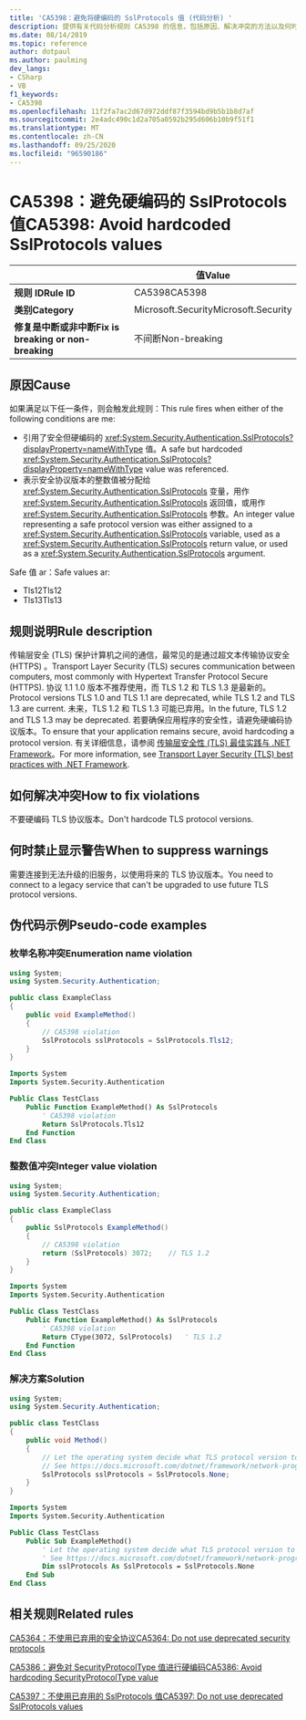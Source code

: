 ```yaml
---
title: 'CA5398：避免将硬编码的 SslProtocols 值 (代码分析) '
description: 提供有关代码分析规则 CA5398 的信息，包括原因、解决冲突的方法以及何时取消显示。
ms.date: 08/14/2019
ms.topic: reference
author: dotpaul
ms.author: paulming
dev_langs:
- CSharp
- VB
f1_keywords:
- CA5398
ms.openlocfilehash: 11f2fa7ac2d67d972ddf87f3594bd9b5b1b8d7af
ms.sourcegitcommit: 2e4adc490c1d2a705a0592b295d606b10b9f51f1
ms.translationtype: MT
ms.contentlocale: zh-CN
ms.lasthandoff: 09/25/2020
ms.locfileid: "96590186"
---
```

# <a name="ca5398-avoid-hardcoded-sslprotocols-values"></a><span data-ttu-id="ce255-103">CA5398：避免硬编码的 SslProtocols 值</span><span class="sxs-lookup"><span data-stu-id="ce255-103">CA5398: Avoid hardcoded SslProtocols values</span></span>

| | <span data-ttu-id="ce255-104">值</span><span class="sxs-lookup"><span data-stu-id="ce255-104">Value</span></span> |
|-|-|
| <span data-ttu-id="ce255-105">**规则 ID**</span><span class="sxs-lookup"><span data-stu-id="ce255-105">**Rule ID**</span></span> |<span data-ttu-id="ce255-106">CA5398</span><span class="sxs-lookup"><span data-stu-id="ce255-106">CA5398</span></span>|
| <span data-ttu-id="ce255-107">**类别**</span><span class="sxs-lookup"><span data-stu-id="ce255-107">**Category**</span></span> |<span data-ttu-id="ce255-108">Microsoft.Security</span><span class="sxs-lookup"><span data-stu-id="ce255-108">Microsoft.Security</span></span>|
| <span data-ttu-id="ce255-109">**修复是中断或非中断**</span><span class="sxs-lookup"><span data-stu-id="ce255-109">**Fix is breaking or non-breaking**</span></span> |<span data-ttu-id="ce255-110">不间断</span><span class="sxs-lookup"><span data-stu-id="ce255-110">Non-breaking</span></span>|

## <a name="cause"></a><span data-ttu-id="ce255-111">原因</span><span class="sxs-lookup"><span data-stu-id="ce255-111">Cause</span></span>

<span data-ttu-id="ce255-112">如果满足以下任一条件，则会触发此规则：</span><span class="sxs-lookup"><span data-stu-id="ce255-112">This rule fires when either of the following conditions are me:</span></span>

- <span data-ttu-id="ce255-113">引用了安全但硬编码的 <xref:System.Security.Authentication.SslProtocols?displayProperty=nameWithType> 值。</span><span class="sxs-lookup"><span data-stu-id="ce255-113">A safe but hardcoded <xref:System.Security.Authentication.SslProtocols?displayProperty=nameWithType> value was referenced.</span></span>
- <span data-ttu-id="ce255-114">表示安全协议版本的整数值被分配给 <xref:System.Security.Authentication.SslProtocols> 变量，用作  <xref:System.Security.Authentication.SslProtocols> 返回值，或用作 <xref:System.Security.Authentication.SslProtocols> 参数。</span><span class="sxs-lookup"><span data-stu-id="ce255-114">An integer value representing a safe protocol version was either assigned to a <xref:System.Security.Authentication.SslProtocols> variable, used as a  <xref:System.Security.Authentication.SslProtocols> return value, or used as a <xref:System.Security.Authentication.SslProtocols> argument.</span></span>

<span data-ttu-id="ce255-115">Safe 值 ar：</span><span class="sxs-lookup"><span data-stu-id="ce255-115">Safe values ar:</span></span>

- <span data-ttu-id="ce255-116">Tls12</span><span class="sxs-lookup"><span data-stu-id="ce255-116">Tls12</span></span>
- <span data-ttu-id="ce255-117">Tls13</span><span class="sxs-lookup"><span data-stu-id="ce255-117">Tls13</span></span>

## <a name="rule-description"></a><span data-ttu-id="ce255-118">规则说明</span><span class="sxs-lookup"><span data-stu-id="ce255-118">Rule description</span></span>

<span data-ttu-id="ce255-119">传输层安全 (TLS) 保护计算机之间的通信，最常见的是通过超文本传输协议安全 (HTTPS) 。</span><span class="sxs-lookup"><span data-stu-id="ce255-119">Transport Layer Security (TLS) secures communication between computers, most commonly with Hypertext Transfer Protocol Secure (HTTPS).</span></span> <span data-ttu-id="ce255-120">协议 1.1 1.0 版本不推荐使用，而 TLS 1.2 和 TLS 1.3 是最新的。</span><span class="sxs-lookup"><span data-stu-id="ce255-120">Protocol versions TLS 1.0 and TLS 1.1 are deprecated, while TLS 1.2 and TLS 1.3 are current.</span></span> <span data-ttu-id="ce255-121">未来，TLS 1.2 和 TLS 1.3 可能已弃用。</span><span class="sxs-lookup"><span data-stu-id="ce255-121">In the future, TLS 1.2 and TLS 1.3 may be deprecated.</span></span> <span data-ttu-id="ce255-122">若要确保应用程序的安全性，请避免硬编码协议版本。</span><span class="sxs-lookup"><span data-stu-id="ce255-122">To ensure that your application remains secure, avoid hardcoding a protocol version.</span></span> <span data-ttu-id="ce255-123">有关详细信息，请参阅 [传输层安全性 (TLS) 最佳实践与 .NET Framework](../../../framework/network-programming/tls.md)。</span><span class="sxs-lookup"><span data-stu-id="ce255-123">For more information, see [Transport Layer Security (TLS) best practices with .NET Framework](../../../framework/network-programming/tls.md).</span></span>

## <a name="how-to-fix-violations"></a><span data-ttu-id="ce255-124">如何解决冲突</span><span class="sxs-lookup"><span data-stu-id="ce255-124">How to fix violations</span></span>

<span data-ttu-id="ce255-125">不要硬编码 TLS 协议版本。</span><span class="sxs-lookup"><span data-stu-id="ce255-125">Don't hardcode TLS protocol versions.</span></span>

## <a name="when-to-suppress-warnings"></a><span data-ttu-id="ce255-126">何时禁止显示警告</span><span class="sxs-lookup"><span data-stu-id="ce255-126">When to suppress warnings</span></span>

<span data-ttu-id="ce255-127">需要连接到无法升级的旧服务，以使用将来的 TLS 协议版本。</span><span class="sxs-lookup"><span data-stu-id="ce255-127">You need to connect to a legacy service that can't be upgraded to use future TLS protocol versions.</span></span>

## <a name="pseudo-code-examples"></a><span data-ttu-id="ce255-128">伪代码示例</span><span class="sxs-lookup"><span data-stu-id="ce255-128">Pseudo-code examples</span></span>

### <a name="enumeration-name-violation"></a><span data-ttu-id="ce255-129">枚举名称冲突</span><span class="sxs-lookup"><span data-stu-id="ce255-129">Enumeration name violation</span></span>

```csharp
using System;
using System.Security.Authentication;

public class ExampleClass
{
    public void ExampleMethod()
    {
        // CA5398 violation
        SslProtocols sslProtocols = SslProtocols.Tls12;
    }
}
```

```vb
Imports System
Imports System.Security.Authentication

Public Class TestClass
    Public Function ExampleMethod() As SslProtocols
        ' CA5398 violation
        Return SslProtocols.Tls12
    End Function
End Class
```

### <a name="integer-value-violation"></a><span data-ttu-id="ce255-130">整数值冲突</span><span class="sxs-lookup"><span data-stu-id="ce255-130">Integer value violation</span></span>

```csharp
using System;
using System.Security.Authentication;

public class ExampleClass
{
    public SslProtocols ExampleMethod()
    {
        // CA5398 violation
        return (SslProtocols) 3072;    // TLS 1.2
    }
}
```

```vb
Imports System
Imports System.Security.Authentication

Public Class TestClass
    Public Function ExampleMethod() As SslProtocols
        ' CA5398 violation
        Return CType(3072, SslProtocols)   ' TLS 1.2
    End Function
End Class
```

### <a name="solution"></a><span data-ttu-id="ce255-131">解决方案</span><span class="sxs-lookup"><span data-stu-id="ce255-131">Solution</span></span>

```csharp
using System;
using System.Security.Authentication;

public class TestClass
{
    public void Method()
    {
        // Let the operating system decide what TLS protocol version to use.
        // See https://docs.microsoft.com/dotnet/framework/network-programming/tls
        SslProtocols sslProtocols = SslProtocols.None;
    }
}
```

```vb
Imports System
Imports System.Security.Authentication

Public Class TestClass
    Public Sub ExampleMethod()
        ' Let the operating system decide what TLS protocol version to use.
        ' See https://docs.microsoft.com/dotnet/framework/network-programming/tls
        Dim sslProtocols As SslProtocols = SslProtocols.None
    End Sub
End Class
```

## <a name="related-rules"></a><span data-ttu-id="ce255-132">相关规则</span><span class="sxs-lookup"><span data-stu-id="ce255-132">Related rules</span></span>

[<span data-ttu-id="ce255-133">CA5364：不使用已弃用的安全协议</span><span class="sxs-lookup"><span data-stu-id="ce255-133">CA5364: Do not use deprecated security protocols</span></span>](ca5364.md)

[<span data-ttu-id="ce255-134">CA5386：避免对 SecurityProtocolType 值进行硬编码</span><span class="sxs-lookup"><span data-stu-id="ce255-134">CA5386: Avoid hardcoding SecurityProtocolType value</span></span>](ca5386.md)

[<span data-ttu-id="ce255-135">CA5397：不使用已弃用的 SslProtocols 值</span><span class="sxs-lookup"><span data-stu-id="ce255-135">CA5397: Do not use deprecated SslProtocols values</span></span>](ca5397.md)

